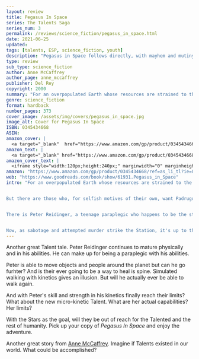```yaml
---
layout: review
title: Pegasus In Space
series: The Talents Saga
series_num: 3
permalink: /reviews/science_fiction/pegasus_in_space.html
date: 2021-06-25
updated: 
tags: [talents, ESP, science_fiction, youth]
description: "Pegasus in Space follows directly, with mayhem and mutiny, at the opening of a manned space station, which Peter and talented friends helped build."
type: review
sub_type: science_fiction
author: Anne McCaffrey
author_page: anne_mccaffrey
publisher: Del Rey
copyright: 2000
summary: "For an overpopulated Earth whose resources are strained to the breaking point, there is only one place to look for relief: straight up. With the successful completion of the Padrugoi Space Station, humanity has at last achieved its first large-scale permanent presence in space. But there are those who, for motives of their own, want Padrugoi to fail. Standing in their way are the Talented, men and women gifted with extraordinary mental powers that have made them as feared as they are respected--and utterly indispensable to the colonization effort. Now, as sabotage and attempted murder strike the Station, it's up to the Talented to save the day. Only who is going to save the Talented?"
genre: science_fiction
format: hardback
number_pages: 373
cover_image: /assets/img/covers/pegasus_in_space.jpg
image_alt: Cover for Pegasus In Space
ISBN: 0345434668
ASIN: 
amazon_cover: |
  <a target="_blank"  href="https://www.amazon.com/gp/product/0345434668/ref=as_li_tl?ie=UTF8&camp=1789&creative=9325&creativeASIN=0345434668&linkCode=as2&tag=floridan21-20&linkId=55250b8656b334922ad82b5917f31c12"><img border="0" src="//ws-na.amazon-adsystem.com/widgets/q?_encoding=UTF8&MarketPlace=US&ASIN=0345434668&ServiceVersion=20070822&ID=AsinImage&WS=1&Format=_SL250_&tag=floridan21-20" ></a>
amazon_text: |
  <a target="_blank" href="https://www.amazon.com/gp/product/0345434668/ref=as_li_tl?ie=UTF8&camp=1789&creative=9325&creativeASIN=0345434668&linkCode=as2&tag=floridan21-20&linkId=55ea7053d4f18a94c3e9f56bed225acb">Pegasus in Space</a>
amazon_cover_text: |
  <iframe style="width:120px;height:240px;" marginwidth="0" marginheight="0" scrolling="no" frameborder="0" src="//ws-na.amazon-adsystem.com/widgets/q?ServiceVersion=20070822&OneJS=1&Operation=GetAdHtml&MarketPlace=US&source=ac&ref=tf_til&ad_type=product_link&tracking_id=floridan21-20&marketplace=amazon&amp;region=US&placement=0345434668&asins=0345434668&linkId=c7c44f14908e5913faf39bd366da7cc4&show_border=false&link_opens_in_new_window=false&price_color=333333&title_color=0066c0&bg_color=ffffff"></iframe>
amazon: "https://www.amazon.com/gp/product/0345434668/ref=as_li_tl?ie=UTF8&tag=floridan21-20&camp=1789&creative=9325&linkCode=as2&creativeASIN=0345434668&linkId=7490a06a153e42319019f659259c9160"
web: "https://www.goodreads.com/book/show/61931.Pegasus_in_Space"
intro: "For an overpopulated Earth whose resources are strained to the breaking point, there is only one place to look for relief: straight up. With the successful completion of the Padrugoi Space Station, humanity has at last achieved its first large-scale permanent presence in space. Additional bases are feverishly being built on the Moon and on Mars, stepping stones to the greatest adventure in all history: the colonization of alien worlds. Already long-range telescopes have identified a number of habitable planets orbiting the stars of distant galaxies. Now it's just a question of getting there.


But there are those who, for selfish motives of their own, want Padrugoi and the other outposts to fail. People who will stop at nothing to maintain their power or to revenge its loss. Standing in their way are the Talented, men and women gifted with extraordinary mental powers that have made them as feared as they are respected—and utterly indispensable to the colonization effort.


There is Peter Reidinger, a teenage paraplegic who happens to be the strongest telekinetic ever, his mind capable of teleporting objects and people thousands of miles in the blink of an eye. Yet all his power cannot repair his damaged spine or allow him to feel the gentle touch of a loved one . . . Rhyssa Owen, the powerful telepath and mother hen to Peter and the rest of her \"children\"—and a fierce, unrelenting fighter against the prejudice that would deny the Talented the right to lead happy and productive lives . . . and Amariyah, an orphan girl who loves two things in the world above all others: gardening and Peter Reidinger. And woe to anyone who harms either one of them—for the young girl's talent may prove to be the most amazing of all.


Now, as sabotage and attempted murder strike the Station, it's up to the Talented to save the day. Only who's going to save the Talented?"
---
```


Another great Talent tale. Peter Reidinger continues to mature physically and in his abilities. He can make up for being a paraplegic with his abilities.

Peter is able to move objects and people around the planet but can he go furhter? And is their ever going to be a way to heal is spine. Simulated walking with kinetics gives an illusion. But will he actually ever be able to walk again.

And with Peter's skill and strength in his kinetics finally reach their limits? What about the new micro-kinetic Talent. What are her actual capabilities? Her limits?

With the Stars as the goal, will they be out of reach for the Talented and the rest of humanity. Pick up your copy of *Pegasus In Space* and enjoy the adventure.

Another great story from [Anne McCaffrey](/authors/anne_mccaffrey.html). Imagine if Talents existed in our world. What could be accomplished?
